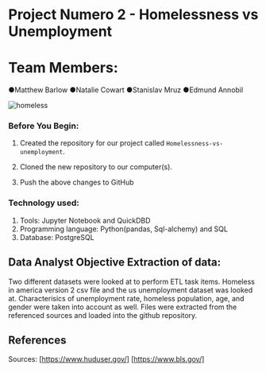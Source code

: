 
# Project Numero 2 - Homelessness vs Unemployment

# Team Members:
●Matthew Barlow
●Natalie Cowart
●Stanislav Mruz
●Edmund Annobil

![homeless](https://images.theconversation.com/files/98033/original/image-20151012-17809-1mo6x74.jpg?ixlib=rb-1.1.0&q=45&auto=format&w=926&fit=clip)

### Before You Begin:

1. Created the repository for our project called `Homelessness-vs-unemployment`.

2. Cloned the new repository to our computer(s).

3. Push the above changes to GitHub

### Technology used:
<ol>
<li>Tools: Jupyter Notebook and QuickDBD </li>
<li>Programming language: Python(pandas, Sql-alchemy) and SQL</li>
<li>Database: PostgreSQL</li>

</ol>


## Data Analyst Objective Extraction of data: 

Two different datasets were looked at to perform ETL task items. Homeless in america version 2 csv file and the us unemployment dataset was looked at. Characterisics of unemployment rate, homeless population, age, and gender were taken into account as well. Files were extracted from the referenced sources and loaded into the github repository. 


## References

Sources: [https://www.huduser.gov/]
        [https://www.bls.gov/]
